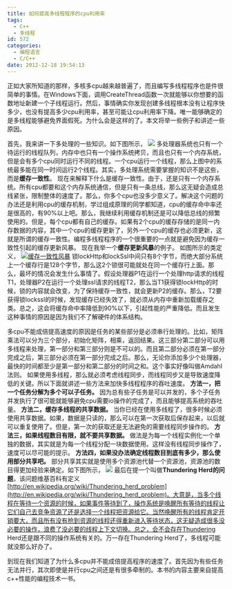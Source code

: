 ```yaml
---
title: 如何提高多线程程序的cpu利用率
tags:
  - C++
  - 多线程
id: 572
categories:
  - 编程语言
  - C/C++
date: 2012-12-18 19:54:13
---
```


正如大家所知道的那样，多核多cpu越来越普遍了，而且编写多线程程序也是件很简单的事情。在Windows下面，调用CreateThread函数一次就能够以你想要的函数地址新建一个子线程运行。然后，事情确实你发现创建多线程根本没有让程序快多少，也没有提高多少cpu利用率，甚至可能让cpu利用率下降。唯一能够确定的是多线程能够避免界面假死。为什么会是这样的了。本文将举一些例子和讲述一些原因。

首先，我来讲一下多处理的一些知识。如下图所示，
![](https://c2.staticflickr.com/8/7602/26843192743_1a58643141_o.png)
多处理器系统也只有一个待运行的线程队列，内存中也只有一个操作系统拷贝，而且也只有一个内存系统，但是会有多个cpu同时运行不同的线程。一个cpu运行一个线程，那么上图中的系统最多能在同一时间运行2个线程。其实，多处理系统需要掌握的知识不是这些，而是**缓存一致性**。
现在来解释下什么是缓存一致性。由于，还是只有一个内存系统。所有cpu都要和这个内存系统通信，但是只有一条总线，那么这无疑会造成总线紧张，限制整体的速度了。那么，你多个cpu也没多少意义了。解决这个问题的办法还是利用cpu的缓存机制，学过组成原理的同学都知道，cpu的缓存命中率还是很高的，有90%以上吧。那么，我继续利用缓存机制还是可以降低总线的频繁使用的。但是，每个cpu都有自己的缓存。如果有2个cpu的缓存存储的是同一内存数据的内容，其中一个cpu的缓存更新了，另外一个cpu的缓存也必须更新，这就是所谓的缓存一致性。编程多线程程序的一个很重要的一点就是避免因为缓存一致性引起的缓存更新风暴。
现在我举一个**缓存更新风暴**的例子。
如图所示的类定义，
[![缓存一致性风暴](http://www.xpc-yx.com/wp-content/uploads/2012/12/缓存一致性风暴.png)](http://www.xpc-yx.com/2012/12/%e5%a6%82%e4%bd%95%e6%8f%90%e9%ab%98%e5%a4%9a%e7%ba%bf%e7%a8%8b%e7%a8%8b%e5%ba%8f%e7%9a%84cpu%e5%88%a9%e7%94%a8%e7%8e%87/%e7%bc%93%e5%ad%98%e4%b8%80%e8%87%b4%e6%80%a7%e9%a3%8e%e6%9a%b4/)
锁lockHttp和lockSsl中间只有8个字节，而绝大部分系统上一个缓存行是128个字节，那么这2个锁很可能就处在同一个缓存行上面。那么，最坏的情况会发生什么事情了。假设处理器P1在运行一个处理http请求的线程T1，处理器P2在运行一个处理ssl请求的线程T2，那么当T1获得锁lockHttp的时候，锁的内容就会改变，为了保持缓存一致性，就会更新P2的缓存。那么，T2要获得锁lockssl的时候，发现缓存已经失效了，就必须从内存中重新加载缓存之类。总之，这会将缓存命中率降低到90%以下，引起性能的严重降低。而且发生这种事情的原因是因为我们不了解硬件的体系结构。

多cpu不能成倍提高速度的原因是任务的某些部分是必须串行处理的。比如，矩阵乘法可以分为三个部分，初始化矩阵，相乘，返回结果。这三部分第二部分可以用多线程来处理，第一部分和第三部分则是不可以的。而且第二部分必须在第一部分完成之后，第三部分必须在第一部分完成之后。那么，无论你添加多少个处理器，最快的时间都至少是第一部分和第二部分的时间之和。这个事实好像叫做Amdahl法则。
如果使用多线程，那么就必须考虑线程同步，而线程同步又是导致速度降低的关键。所以下面就讲述一些方法来加快多线程程序的吞吐速度。
**方法一，把一个任务分解为多个可以子任务。**
因为总有些子任务是可以并发的，多个子任务并发执行了很可能就能够避免cpu需要io操作的完成了，而且能够提高系统的吞吐量。
**方法二，缓存多线程的共享数据。**
当你已经在使用多线程了，很多时候必须使用共享数据。如果，数据是只读的，那么可以在第一次获取后保存起来，以后就可以重复使用了。但是，第一次的获取还是无法避免的需要线程同步操作的。
**方法三，如果线程数目有限，就不要共享数据。**
做法是为每一个线程实例化一个单独的数据，其实就是为每一个线程分配一块数据使用。这样没有线程同步操作了，速度可以尽可能的提示。
**方法四，如果没办法确定线程数目到底有多少，那么使用部分共享吧。**
部分共享其实就是使用多个资源池代替一个资源池，资源池的数目得更加经验来确定。如下图所示，
![](https://c2.staticflickr.com/8/7661/26843193313_87aceb0b9a_o.png)
最后在提一个叫做**Thundering Herd的问题**，该问题维基百科有定义[http://en.wikipedia.org/wiki/Thundering_herd_problem](http://en.wikipedia.org/wiki/Thundering_herd_problem)。大意是，当多个线程在等待一个资源的时候，如果事件等待到了，操作系统是唤醒所有等待的线程让它们自己去竞争资源了还是选择一个线程把资源给它。当然唤醒所有的线程肯定开销要大，而且所有没有抢到资源的线程还得重新进入等待状态，这无疑造成很多没必要的操作，浪费了没必要的线程上下文切换。总之，会不会存在Thundering Herd还是跟不同的操作系统有关的。万一存在Thundering Herd了，多线程可能就没那么好办了。

到现在我们知道了为什么多cpu并不能成倍提高程序的速度了。首先因为有些任务无法并行，其次即使是并行cpu之间还是有很多牵制的。本书的内容主要来自提高c++性能的编程技术一书。